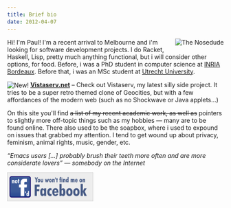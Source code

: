 ```yaml
---
title: Brief bio
date: 2012-04-07
---
```


<img alt="The Nosedude" src="/images/noseman.jpg" style="float: right; margin-left: 25px; margin-bottom: 10px;" />

<p>Hi!  I'm Paul!  I'm a recent arrival to Melbourne and i'm looking
for software development projects.  I do Racket, Haskell, Lisp, pretty
much anything functional, but i will consider other options, for food.
Before, i was a PhD student in computer science at
  <a href="http://people.bordeaux.inria.fr/pwalt">INRIA Bordeaux</a>.
  Before that, i was an MSc student
  at <a href="http://www.staff.science.uu.nl/~swier004/">Utrecht
  University</a>.</p>

<p>
  <img alt="New!" src="/images/new.gif" style="vertical-align: middle; margin: 0;" />
  <strong><a href="https://www.vistaserv.net/">Vistaserv.net</a></strong>
  &ndash; Check out Vistaserv, my latest silly side project.  It tries
  to be a super retro themed clone of Geocities, but with a few
  affordances of the modern web (such as no Shockwave or Java
  applets...)
</p>

<p>On this site you'll find <strike>a list of my recent academic work,
    as well as</strike> pointers to slightly more off-topic things
    such as my hobbies &mdash; many are to be found online. There also
    used to be the soapbox, where i used to expound on issues that
    grabbed my attention. I tend to get wound up about privacy,
    feminism, animal rights, music, gender, etc.</p>

<p><em>“Emacs users [...] probably brush their teeth more often and
are more considerate lovers” &mdash; somebody on the Internet</em></p>

<p><a href="https://www.fsf.org/fb"><img src="/images/no-facebook-me.png"
alt="Not f'd — you won't find me on Facebook" style="width:200px;" /></a></p>
